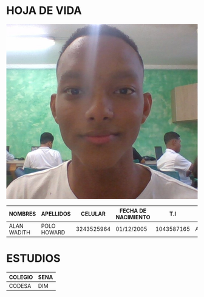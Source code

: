 # HOJA DE VIDA

![HOLA](https://github.com/AlanWadith/PRUEBA/blob/main/IMAGENXD.jpg)

|NOMBRES|APELLIDOS|CELULAR|FECHA DE NACIMIENTO| T.I |USUARIO EN GITHUB|DIRECCION|CORREO ELECTRONICO|
|-------|---------|-------|-------------------|-----|---------------|--------|---------------|
|ALAN WADITH|POLO HOWARD|3243525964|01/12/2005|1043587165|ALANWADITH01|CRA 24 A #29-186|ALANWADITH01@GMAIL.COM|

# ESTUDIOS

|COLEGIO|SENA|
|-------|----|
|CODESA|DIM|
